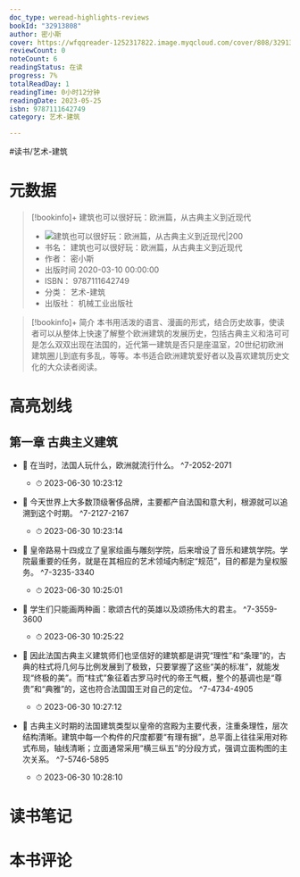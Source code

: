 ```yaml
---
doc_type: weread-highlights-reviews
bookId: "32913808"
author: 密小斯
cover: https://wfqqreader-1252317822.image.myqcloud.com/cover/808/32913808/t7_32913808.jpg
reviewCount: 0
noteCount: 6
readingStatus: 在读
progress: 7%
totalReadDay: 1
readingTime: 0小时12分钟
readingDate: 2023-05-25
isbn: 9787111642749
category: 艺术-建筑

---
```


#读书/艺术-建筑

# 元数据
> [!bookinfo]+ 建筑也可以很好玩：欧洲篇，从古典主义到近现代
> - ![ 建筑也可以很好玩：欧洲篇，从古典主义到近现代|200](https://wfqqreader-1252317822.image.myqcloud.com/cover/808/32913808/t7_32913808.jpg)
> - 书名： 建筑也可以很好玩：欧洲篇，从古典主义到近现代
> - 作者： 密小斯
> - 出版时间 2020-03-10 00:00:00
> - ISBN： 9787111642749
> - 分类： 艺术-建筑
> - 出版社： 机械工业出版社

> [!bookinfo]+ 简介
> 本书用活泼的语言、漫画的形式，结合历史故事，使读者可以从整体上快速了解整个欧洲建筑的发展历史，包括古典主义和洛可可是怎么双双出现在法国的，近代第一建筑是否只是座温室，20世纪初欧洲建筑圈儿到底有多乱，等等。本书适合欧洲建筑爱好者以及喜欢建筑历史文化的大众读者阅读。
# 高亮划线

## 第一章 古典主义建筑


- 📌 在当时，法国人玩什么，欧洲就流行什么。 ^7-2052-2071
    - ⏱ 2023-06-30 10:23:12 

- 📌 今天世界上大多数顶级奢侈品牌，主要都产自法国和意大利，根源就可以追溯到这个时期。 ^7-2127-2167
    - ⏱ 2023-06-30 10:23:14 

- 📌 皇帝路易十四成立了皇家绘画与雕刻学院，后来增设了音乐和建筑学院。学院最重要的任务，就是在其相应的艺术领域内制定“规范”，目的都是为皇权服务。 ^7-3235-3340
    - ⏱ 2023-06-30 10:25:01 

- 📌 学生们只能画两种画：歌颂古代的英雄以及颂扬伟大的君主。 ^7-3559-3600
    - ⏱ 2023-06-30 10:25:22 

- 📌 因此法国古典主义建筑师们也坚信好的建筑都是讲究“理性”和“条理”的，古典的柱式将几何与比例发展到了极致，只要掌握了这些“美的标准”，就能发现“终极的美”。而“柱式”象征着古罗马时代的帝王气概，整个的基调也是“尊贵”和“典雅”的，这也符合法国国王对自己的定位。 ^7-4734-4905
    - ⏱ 2023-06-30 10:27:12 

- 📌 古典主义时期的法国建筑类型以皇帝的宫殿为主要代表，注重条理性，层次结构清晰。建筑中每一个构件的尺度都要“有理有据”，总平面上往往采用对称式布局，轴线清晰；立面通常采用“横三纵五”的分段方式，强调立面构图的主次关系。 ^7-5746-5895
    - ⏱ 2023-06-30 10:28:10 
# 读书笔记

# 本书评论
